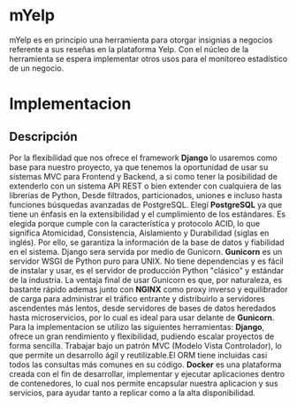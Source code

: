 # mYelp

mYelp es en principio una herramienta para otorgar insignias a negocios referente a sus reseñas en la plataforma Yelp. Con el núcleo de la herramienta se espera implementar otros usos para el monitoreo estadístico de un negocio.


# Implementacion
## Descripción
Por la flexibilidad que nos ofrece el framework **Django** lo usaremos como base para nuestro proyecto, ya que tenemos la oportunidad de usar su sistemas MVC para Frontend y Backend, a si como tener la posibilidad de extenderlo con un sistema API REST o bien extender con cualquiera de las librerias de Python, Desde filtrados, particionados, uniones e incluso hasta funciones búsquedas avanzadas de PostgreSQL. Elegí **PostgreSQL**  ya que tiene un énfasis en la extensibilidad y el cumplimiento de los estándares. Es elegida porque cumple con la característica y protocolo ACID, lo que significa Atomicidad, Consistencia, Aislamiento y Durabilidad (siglas en inglés). Por ello, se garantiza la información de la base de datos y fiabilidad en el sistema. Django sera servida por medio de Gunicorn. **Gunicorn** es un servidor WSGI de Python puro para UNIX. No tiene dependencias y es fácil de instalar y usar, es el servidor de producción Python "clásico" y estándar de la industria. La ventaja final de usar Gunicorn es que, por naturaleza, es bastante rápido ademas junto con **NGINX** como proxy inverso y equilibrador de carga para administrar el tráfico entrante y distribuirlo a servidores ascendentes más lentos, desde servidores de bases de datos heredados hasta microservicios, por lo cual es ideal para usar delante de **Gunicorn**.
Para la implementacion se utilizo las siguientes herramientas: 
**Django**, ofrece un gran rendimiento y flexibilidad, pudiendo escalar proyectos de forma sencilla. Trabajar bajo un patrón MVC (Modelo Vista Controlador), lo que permite un desarrollo ágil y reutilizable.El ORM tiene incluidas casi todos las consultas más comunes en su código.  **Docker** es una plataforma creada con el fin de desarrollar, implementar y ejecutar aplicaciones dentro de contenedores, lo cual nos permite encapsular nuestra aplicacion y sus servicios, para ayudar tanto a replicar como a la alta disponibilidad.
